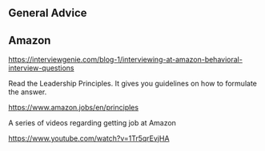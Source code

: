 ## General Advice 



## Amazon
https://interviewgenie.com/blog-1/interviewing-at-amazon-behavioral-interview-questions

Read the Leadership Principles. It gives you guidelines on how to formulate the answer.

https://www.amazon.jobs/en/principles


A series of videos regarding getting job at Amazon

https://www.youtube.com/watch?v=1Tr5qrEvjHA